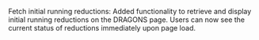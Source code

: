 Fetch initial running reductions: Added functionality to retrieve and display initial running reductions on the DRAGONS page. Users can now see the current status of reductions immediately upon page load.